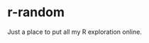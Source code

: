 
<!-- README.md is generated from README.Rmd. Please edit that file -->

# r-random

<!-- badges: start -->
<!-- badges: end -->

Just a place to put all my R exploration online.
